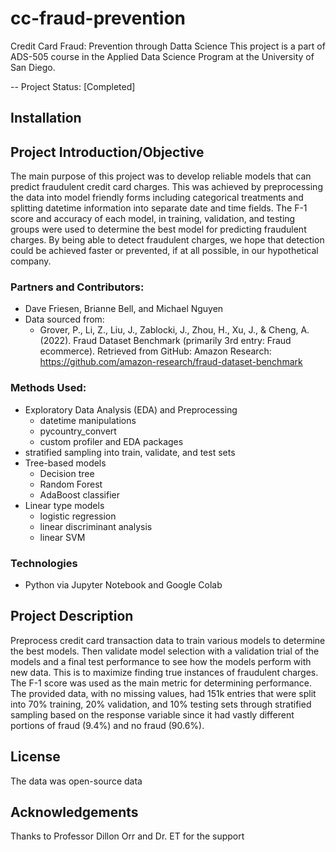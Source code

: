 # cc-fraud-prevention
Credit Card Fraud: Prevention through Datta Science
This project is a part of ADS-505 course in the Applied Data Science Program at the University of San Diego.

-- Project Status: [Completed]

## Installation

## Project Introduction/Objective
The main purpose of this project was to develop reliable models that can predict fraudulent credit card charges. This was achieved by preprocessing the data into model friendly forms including categorical treatments and splitting datetime information into separate date and time fields. The F-1 score and accuracy of each model, in training, validation, and testing groups were used to determine the best model for predicting fraudulent charges. By being able to detect fraudulent charges, we hope that detection could be achieved faster or prevented, if at all possible, in our hypothetical company. 

### Partners and Contributors:
* Dave Friesen, Brianne Bell, and Michael Nguyen 
* Data sourced from: 
  * Grover, P., Li, Z., Liu, J., Zablocki, J., Zhou, H., Xu, J., & Cheng, A. (2022). Fraud Dataset Benchmark (primarily 3rd entry: Fraud ecommerce). Retrieved from GitHub: Amazon Research: https://github.com/amazon-research/fraud-dataset-benchmark  

### Methods Used:
* Exploratory Data Analysis (EDA) and Preprocessing
  * datetime manipulations
  * pycountry_convert 
  * custom profiler and EDA packages
* stratified sampling into train, validate, and test sets
* Tree-based models
  * Decision tree
  * Random Forest
  * AdaBoost classifier
* Linear type models
  * logistic regression
  * linear discriminant analysis
  * linear SVM 

### Technologies
* Python via Jupyter Notebook and Google Colab

## Project Description
Preprocess credit card transaction data to train various models to determine the best models. Then validate model selection with a validation trial of the models and a final test performance to see how the models perform with new data. This is to maximize finding true instances of fraudulent charges. The F-1 score was used as the main metric for determining performance. The provided data, with no missing values, had 151k entries that were split into 70% training, 20% validation, and 10% testing sets through stratified sampling based on the response variable since it had vastly different portions of fraud (9.4%) and no fraud (90.6%). 

## License
The data was open-source data

## Acknowledgements
Thanks to Professor Dillon Orr and Dr. ET for the support
